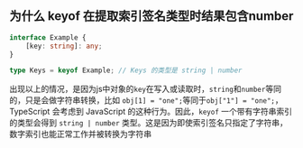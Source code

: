## 为什么 keyof 在提取索引签名类型时结果包含number

```ts
interface Example {
    [key: string]: any;
}

type Keys = keyof Example; // Keys 的类型是 string | number
```

出现以上的情况，是因为js中对象的`key`在写入或读取时，`string`和`number`等同的，只是会做字符串转换，比如 `obj[1] = "one";`等同于`obj["1"] = "one";`，TypeScript 会考虑到 JavaScript 的这种行为。因此，`keyof` 一个带有字符串索引的类型会得到 `string | number` 类型。这是因为即使索引签名只指定了字符串，数字索引也能正常工作并被转换为字符串